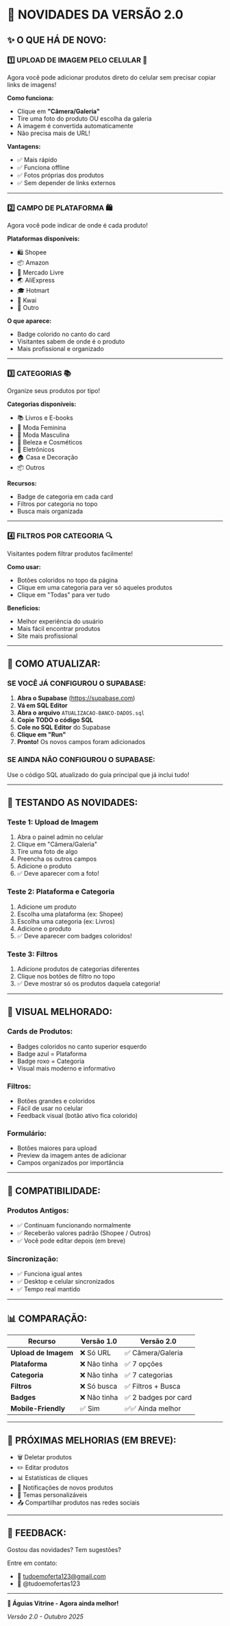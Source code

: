 # 🎉 NOVIDADES DA VERSÃO 2.0

## ✨ O QUE HÁ DE NOVO:

### 1️⃣ **UPLOAD DE IMAGEM PELO CELULAR** 📱
Agora você pode adicionar produtos direto do celular sem precisar copiar links de imagens!

**Como funciona:**
- Clique em **"Câmera/Galeria"**
- Tire uma foto do produto OU escolha da galeria
- A imagem é convertida automaticamente
- Não precisa mais de URL!

**Vantagens:**
- ✅ Mais rápido
- ✅ Funciona offline
- ✅ Fotos próprias dos produtos
- ✅ Sem depender de links externos

---

### 2️⃣ **CAMPO DE PLATAFORMA** 🛍️
Agora você pode indicar de onde é cada produto!

**Plataformas disponíveis:**
- 🛍️ Shopee
- 📦 Amazon
- 🛒 Mercado Livre
- 🌏 AliExpress
- 🎓 Hotmart
- 📱 Kwai
- 📍 Outro

**O que aparece:**
- Badge colorido no canto do card
- Visitantes sabem de onde é o produto
- Mais profissional e organizado

---

### 3️⃣ **CATEGORIAS** 📚
Organize seus produtos por tipo!

**Categorias disponíveis:**
- 📚 Livros e E-books
- 👗 Moda Feminina
- 👔 Moda Masculina
- 💄 Beleza e Cosméticos
- 📱 Eletrônicos
- 🏠 Casa e Decoração
- 📦 Outros

**Recursos:**
- Badge de categoria em cada card
- Filtros por categoria no topo
- Busca mais organizada

---

### 4️⃣ **FILTROS POR CATEGORIA** 🔍
Visitantes podem filtrar produtos facilmente!

**Como usar:**
- Botões coloridos no topo da página
- Clique em uma categoria para ver só aqueles produtos
- Clique em "Todas" para ver tudo

**Benefícios:**
- Melhor experiência do usuário
- Mais fácil encontrar produtos
- Site mais profissional

---

## 🔄 COMO ATUALIZAR:

### **SE VOCÊ JÁ CONFIGUROU O SUPABASE:**

1. **Abra o Supabase** (https://supabase.com)
2. **Vá em SQL Editor**
3. **Abra o arquivo** `ATUALIZACAO-BANCO-DADOS.sql`
4. **Copie TODO o código SQL**
5. **Cole no SQL Editor** do Supabase
6. **Clique em "Run"**
7. **Pronto!** Os novos campos foram adicionados

### **SE AINDA NÃO CONFIGUROU O SUPABASE:**

Use o código SQL atualizado do guia principal que já inclui tudo!

---

## 📱 TESTANDO AS NOVIDADES:

### **Teste 1: Upload de Imagem**
1. Abra o painel admin no celular
2. Clique em "Câmera/Galeria"
3. Tire uma foto de algo
4. Preencha os outros campos
5. Adicione o produto
6. ✅ Deve aparecer com a foto!

### **Teste 2: Plataforma e Categoria**
1. Adicione um produto
2. Escolha uma plataforma (ex: Shopee)
3. Escolha uma categoria (ex: Livros)
4. Adicione o produto
5. ✅ Deve aparecer com badges coloridos!

### **Teste 3: Filtros**
1. Adicione produtos de categorias diferentes
2. Clique nos botões de filtro no topo
3. ✅ Deve mostrar só os produtos daquela categoria!

---

## 🎨 VISUAL MELHORADO:

### **Cards de Produtos:**
- Badges coloridos no canto superior esquerdo
- Badge azul = Plataforma
- Badge roxo = Categoria
- Visual mais moderno e informativo

### **Filtros:**
- Botões grandes e coloridos
- Fácil de usar no celular
- Feedback visual (botão ativo fica colorido)

### **Formulário:**
- Botões maiores para upload
- Preview da imagem antes de adicionar
- Campos organizados por importância

---

## 🔧 COMPATIBILIDADE:

### **Produtos Antigos:**
- ✅ Continuam funcionando normalmente
- ✅ Receberão valores padrão (Shopee / Outros)
- ✅ Você pode editar depois (em breve)

### **Sincronização:**
- ✅ Funciona igual antes
- ✅ Desktop e celular sincronizados
- ✅ Tempo real mantido

---

## 📊 COMPARAÇÃO:

| Recurso | Versão 1.0 | Versão 2.0 |
|---------|-----------|-----------|
| **Upload de Imagem** | ❌ Só URL | ✅ Câmera/Galeria |
| **Plataforma** | ❌ Não tinha | ✅ 7 opções |
| **Categoria** | ❌ Não tinha | ✅ 7 categorias |
| **Filtros** | ❌ Só busca | ✅ Filtros + Busca |
| **Badges** | ❌ Não tinha | ✅ 2 badges por card |
| **Mobile-Friendly** | ✅ Sim | ✅✅ Ainda melhor |

---

## 🚀 PRÓXIMAS MELHORIAS (EM BREVE):

- 🗑️ Deletar produtos
- ✏️ Editar produtos
- 📊 Estatísticas de cliques
- 🔔 Notificações de novos produtos
- 🎨 Temas personalizáveis
- 📤 Compartilhar produtos nas redes sociais

---

## 💬 FEEDBACK:

Gostou das novidades? Tem sugestões?

Entre em contato:
- 📧 tudoemoferta123@gmail.com
- 📱 @tudoemofertas123

---

**🦅 Águias Vitrine - Agora ainda melhor!**

*Versão 2.0 - Outubro 2025*

